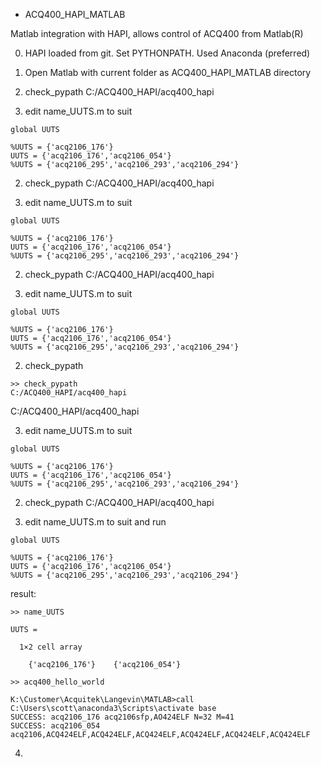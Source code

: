 * ACQ400_HAPI_MATLAB

Matlab integration with HAPI, allows control of ACQ400 from Matlab(R)

0. HAPI loaded from git. Set PYTHONPATH. Used Anaconda (preferred)

1. Open Matlab with current folder as ACQ400_HAPI_MATLAB directory

2. check_pypath
C:/ACQ400_HAPI/acq400_hapi

3. edit name_UUTS.m to suit
```
global UUTS

%UUTS = {'acq2106_176'}
UUTS = {'acq2106_176','acq2106_054'}
%UUTS = {'acq2106_295','acq2106_293','acq2106_294'}
```


2. check_pypath
C:/ACQ400_HAPI/acq400_hapi

3. edit name_UUTS.m to suit
```
global UUTS

%UUTS = {'acq2106_176'}
UUTS = {'acq2106_176','acq2106_054'}
%UUTS = {'acq2106_295','acq2106_293','acq2106_294'}
```


2. check_pypath
C:/ACQ400_HAPI/acq400_hapi

3. edit name_UUTS.m to suit
```
global UUTS

%UUTS = {'acq2106_176'}
UUTS = {'acq2106_176','acq2106_054'}
%UUTS = {'acq2106_295','acq2106_293','acq2106_294'}
```


2. check_pypath
```
>> check_pypath
C:/ACQ400_HAPI/acq400_hapi
```
C:/ACQ400_HAPI/acq400_hapi

3. edit name_UUTS.m to suit
```
global UUTS

%UUTS = {'acq2106_176'}
UUTS = {'acq2106_176','acq2106_054'}
%UUTS = {'acq2106_295','acq2106_293','acq2106_294'}
```


2. check_pypath
C:/ACQ400_HAPI/acq400_hapi

3. edit name_UUTS.m to suit and run
```
global UUTS

%UUTS = {'acq2106_176'}
UUTS = {'acq2106_176','acq2106_054'}
%UUTS = {'acq2106_295','acq2106_293','acq2106_294'}
```

result:
```
>> name_UUTS

UUTS =

  1×2 cell array

    {'acq2106_176'}    {'acq2106_054'}

>> acq400_hello_world
 
K:\Customer\Acquitek\Langevin\MATLAB>call C:\Users\scott\anaconda3\Scripts\activate base  
SUCCESS: acq2106_176 acq2106sfp,AO424ELF N=32 M=41 
SUCCESS: acq2106_054 acq2106,ACQ424ELF,ACQ424ELF,ACQ424ELF,ACQ424ELF,ACQ424ELF,ACQ424ELF 
```

4. 
